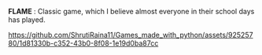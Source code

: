  **FLAME** : Classic game, which I believe almost everyone in their school days has played.

https://github.com/ShrutiRaina11/Games_made_with_python/assets/92525780/1d81330b-c352-43b0-8f08-1e19d0ba87cc

